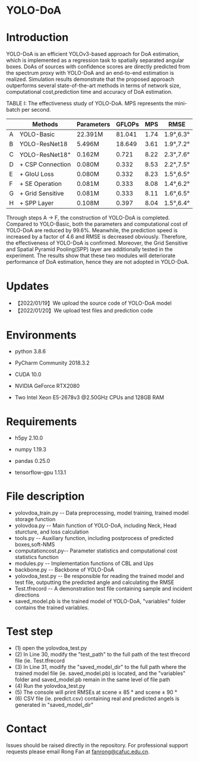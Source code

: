# YOLO-DoA
# Introduction

YOLO-DoA is an efficient YOLOv3-based approach for DoA estimation, which is implemented as a regression task to spatially separated angular boxes. DoAs of sources with confidence scores
are directly predicted from the spectrum proxy with YOLO-DoA and an end-to-end estimation is realized. 
Simulation results demonstrate that the proposed approach outperforms several state-of-the-art methods in terms of network size, computational cost,prediction time and accuracy of DoA estimation.

TABLE I: The effectiveness study of YOLO-DoA. MPS represents the mini-batch per second.

| |Methods |Parameters |GFLOPs |MPS |RMSE |
|--- |---  |---  |---    |---    |---    |
|A|YOLO-Basic|22.391M|81.041|1.74|1.9°,6.3°|
|B|YOLO-ResNet18|5.496M|18.649|3.61|1.9°,7.2°|
|C|YOLO-ResNet18<sup>+|0.162M|0.721|8.22|2.3°,7.6°|
|D|+ CSP Connection|0.080M|0.332|8.53|2.2°,7.5°|
|E|+ GIoU Loss|0.080M|0.332|8.23|1.5°,6.5°|
|F|+ SE Operation|0.081M|0.333|8.08|1.4°,6.2°|
|G|+ Grid Sensitive|0.081M|0.333|8.11|1.6°,6.5°|
|H|+ SPP Layer|0.108M|0.397|8.04|1.5°,6.4°|

Through steps A → F, the construction of YOLO-DoA is completed. Compared to YOLO-Basic, both the parameters and computational cost of YOLO-DoA are reduced by 99.6%.
Meanwhile, the prediction speed is increased by a factor of 4.6 and RMSE is decreased obviously. Therefore, the effectiveness
of YOLO-DoA is confirmed. Moreover, the Grid Sensitive and Spatial Pyramid Pooling(SPP) layer are additionally tested in the experiment. 
The results show that these two modules will deteriorate performance of DoA estimation, hence they are not adopted in YOLO-DoA.

# Updates
- 【2022/01/19】We upload the source code of YOLO-DoA model
- 【2022/01/20】We upload test files and prediction code
  
# Environments

- python 3.8.6

- PyCharm Community 2018.3.2

- CUDA 10.0

- NVIDIA GeForce RTX2080
  
- Two Intel Xeon E5-2678v3 @2.50GHz CPUs and 128GB RAM

# Requirements

- h5py 2.10.0

- numpy 1.19.3
  
- pandas 0.25.0

- tensorflow-gpu 1.13.1

# File description
- yolovdoa_train.py -- Data preprocessing, model training, trained model storage function
- yolovdoa.py -- Main function of YOLO-DoA, including Neck, Head sturcture, and loss calculation
- tools.py -- Auxiliary function, including postprocess of predicted boxes,soft-NMS
- computationcost.py-- Parameter statistics and  computational cost statistics function
- modules.py -- Implementation functions of CBL and Ups
- backbone.py -- Backbone of YOLO-DoA
- yolovdoa_test.py -- Be responsible for reading the trained model and test file, outputting the predicted angle and calculating the RMSE
- Test.tfrecord -- A demonstration test file containing sample and incident directions
- saved_model.pb is the trained model of YOLO-DoA, "variables" folder contains the trained variables.
  
# Test step
- (1) open the yolovdoa_test.py
- (2) In Line 30, modify the "test_path" to the full path of the test tfrecord file (ie. Test.tfrecord
- (3) In Line 31, modify the "saved_model_dir" to the full path where the trained model file (ie. saved_model.pb) is located,
      and the "variables" folder and  saved_model.pb remain in the same level of file path
- (4) Run the yolovdoa_test.py
- (5) The console will print RMSEs at scene ± 85 ° and scene ± 90 °
- (6) CSV file (ie. predict.csv) containing real and predicted angels is generated in "saved_model_dir"

# Contact
Issues should be raised directly in the repository. For professional support requests please email Rong Fan at fanrong@cafuc.edu.cn.

  
  
  
  
  
  
